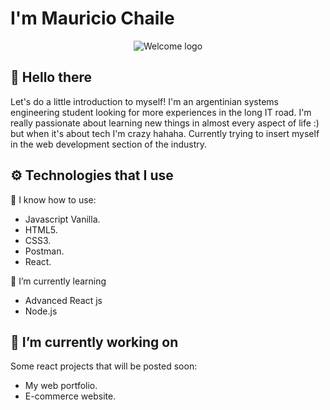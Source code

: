 
# I'm **Mauricio Chaile**

<picture>
 <center>
   <source media="(prefers-color-scheme: dark)" srcset="https://www.freepnglogos.com/uploads/welcome-png/classic-red-welcome-banner-transparent-png-stickpng-26.png">
   <source media="(prefers-color-scheme: light)" srcset="https://www.freepnglogos.com/uploads/welcome-png/classic-red-welcome-banner-transparent-png-stickpng-26.png">
   <img alt="Welcome logo" src="https://www.freepnglogos.com/uploads/welcome-png/classic-red-welcome-banner-transparent-png-stickpng-26.png">
 </center>
</picture>

## 👋 Hello there 
Let's do a little introduction to myself!
I'm an argentinian systems engineering student looking for more experiences in the long IT road. 
I'm really passionate about learning new things in almost every aspect of life :) but when it's about tech I'm crazy hahaha.
Currently trying to insert myself in the web development section of the industry. 




## ⚙ Technologies that I use 
🧠 I know how to use:
+ Javascript Vanilla.
+ HTML5.
+ CSS3.
+ Postman.
+ React.

🌱 I’m currently learning
- Advanced React js
- Node.js

## 🔭 I’m currently working on
Some react projects that will be posted soon:
* My web portfolio.
* E-commerce website.


<!--
**MauriJC/MauriJC** is a ✨ _special_ ✨ repository because its `README.md` (this file) appears on your GitHub profile.

Here are some ideas to get you started:

- 🔭 I’m currently working on ...
 ...
- 👯 I’m looking to collaborate on ...
- 🤔 I’m looking for help with ...
- 💬 Ask me about ...
- 📫 How to reach me: ...
- 😄 Pronouns: ...
- ⚡ Fun fact: ...
-->
